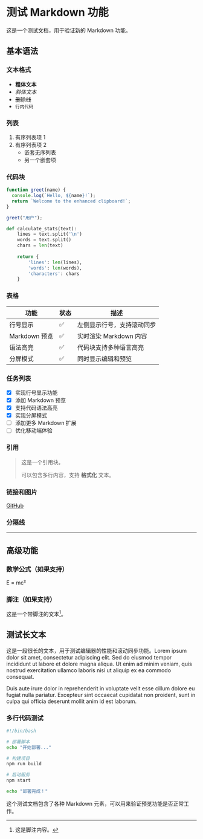 # 测试 Markdown 功能

这是一个测试文档，用于验证新的 Markdown 功能。

## 基本语法

### 文本格式
- **粗体文本**
- *斜体文本*
- ~~删除线~~
- `行内代码`

### 列表
1. 有序列表项 1
2. 有序列表项 2
   - 嵌套无序列表
   - 另一个嵌套项

### 代码块
```javascript
function greet(name) {
  console.log(`Hello, ${name}!`);
  return `Welcome to the enhanced clipboard!`;
}

greet("用户");
```

```python
def calculate_stats(text):
    lines = text.split('\n')
    words = text.split()
    chars = len(text)
    
    return {
        'lines': len(lines),
        'words': len(words), 
        'characters': chars
    }
```

### 表格
| 功能 | 状态 | 描述 |
|------|------|------|
| 行号显示 | ✅ | 左侧显示行号，支持滚动同步 |
| Markdown 预览 | ✅ | 实时渲染 Markdown 内容 |
| 语法高亮 | ✅ | 代码块支持多种语言高亮 |
| 分屏模式 | ✅ | 同时显示编辑和预览 |

### 任务列表
- [x] 实现行号显示功能
- [x] 添加 Markdown 预览
- [x] 支持代码语法高亮
- [x] 实现分屏模式
- [ ] 添加更多 Markdown 扩展
- [ ] 优化移动端体验

### 引用
> 这是一个引用块。
> 
> 可以包含多行内容，支持 **格式化** 文本。

### 链接和图片
[GitHub](https://github.com)

### 分隔线
---

## 高级功能

### 数学公式（如果支持）
E = mc²

### 脚注（如果支持）
这是一个带脚注的文本[^1]。

[^1]: 这是脚注内容。

## 测试长文本

这是一段很长的文本，用于测试编辑器的性能和滚动同步功能。Lorem ipsum dolor sit amet, consectetur adipiscing elit. Sed do eiusmod tempor incididunt ut labore et dolore magna aliqua. Ut enim ad minim veniam, quis nostrud exercitation ullamco laboris nisi ut aliquip ex ea commodo consequat.

Duis aute irure dolor in reprehenderit in voluptate velit esse cillum dolore eu fugiat nulla pariatur. Excepteur sint occaecat cupidatat non proident, sunt in culpa qui officia deserunt mollit anim id est laborum.

### 多行代码测试
```bash
#!/bin/bash

# 部署脚本
echo "开始部署..."

# 构建项目
npm run build

# 启动服务
npm start

echo "部署完成！"
```

这个测试文档包含了各种 Markdown 元素，可以用来验证预览功能是否正常工作。